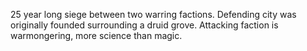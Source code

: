 25 year long siege between two warring factions. Defending city was originally founded surrounding a druid grove. Attacking faction is warmongering, more science than magic.